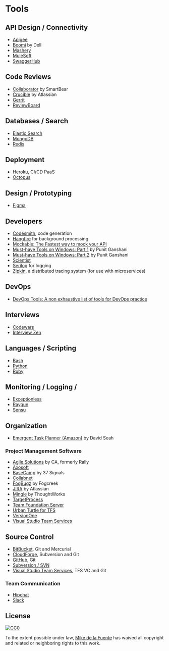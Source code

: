# Tools
## API Design / Connectivity
- [Apigee](https://www.apigee.com)
- [Boomi](https://boomi.com/) by Dell
- [Mashery](https://www.mashery.com)
- [MuleSoft](https://www.MuleSoft.com)
- [SwaggerHub](https://swaggerhub.com/)

## Code Reviews
- [Collaborator](https://smartbear.com/product/collaborator/overview/) by SmartBear
- [Crucible](https://www.atlassian.com/software/crucible) by Atlassian
- [Gerrit](https://www.gerritcodereview.com/)
- [ReviewBoard](https://www.reviewboard.org/)

## Databases / Search
- [Elastic Search](http://www.elasticsearch.org/)
- [MongoDB](http://www.mongodb.org/)
- [Redis](http://redis.io/)

## Deployment
- [Heroku](https://www.heroku.com/), CI/CD PaaS 
- [Octopus](http://octopusdeploy.com/)

## Design / Prototyping
- [Figma](https://www.figma.com/)

## Developers
- [Codesmith](http://www.codesmithtools.com/), code generation
- [Hangfire](http://hangfire.io/) for background processing
- [Mockable: The Fastest way to mock your API](https://www.mockable.io)
- [Must-have Tools on Windows: Part 1](http://www.ganshani.com/blog/2012/02/must-have-tools-on-windows-part-1-of-2/) by Punit Ganshani
- [Must-have Tools on Windows: Part 2](http://www.ganshani.com/blog/2012/03/must-have-tools-on-windows-part-2-of-2/) by Punit Ganshani
- [Scientist](https://githubengineering.com/scientist/)
- [Serilog](https://serilog.net/) for logging
- [Zipkin](http://zipkin.io/), a distributed tracing system (for use with microservices)

## DevOps
- [DevOps Tools: A non exhaustive list of tools for DevOps practice](https://medium.com/@chrpopov/devops-tools-7ad516676a61)

## Interviews
- [Codewars](https://www.codewars.com/)
- [Interview Zen](http://www.interviewzen.com)

## Languages / Scripting
- [Bash](http://ryanstutorials.net/linuxtutorial/)
- [Python](https://www.python.org/)
- [Ruby](https://www.ruby-lang.org/en/)

## Monitoring / Logging /
- [Exceptionless](http://www.exceptionless.com)
- [Raygun](http://raygun.io/)
- [Sensu](http://sensuapp.org/)

## Organization
- [Emergent Task Planner (Amazon)](https://www.amazon.com/Emergent-Planner-3-Month-Notebook-5-8x8-5/dp/B00C7ZKELG) by David Seah

### Project Management Software
- [Agile Solutions](https://www.ca.com/us/products/agile-solutions.html) by CA, formerly Rally
- [Axosoft](https://www.axosoft.com/)
- [BaseCamp](https://basecamp.com/) by 37 Signals
- [Collabnet](https://www.collab.net/)
- [FogBugz](https://www.fogcreek.com/fogbugz/) by Fogcreek
- [JIRA](https://www.atlassian.com/software/jira) by Atlassian
- [Mingle](https://www.thoughtworks.com/mingle/) by ThoughtWorks
- [TargetProcess](https://www.targetprocess.com/)
- [Team Foundation Server](https://www.visualstudio.com/tfs/)
- [Urban Turtle for TFS](http://urbanturtle.com/en/)
- [VersionOne](https://www.versionone.com/)
- [Visual Studio Team Services](https://www.visualstudio.com/team-services/)

## Source Control
- [BitBucket](https://bitbucket.org/), Git and Mercurial
- [CloudForge](http://www.cloudforge.com/), Subversion and Git
- [GitHub](https://www.github.com), Git
- [Subversion / SVN](https://subversion.apache.org/)
- [Visual Studio Team Services](https://www.visualstudio.com/team-services/), TFS VC and Git

### Team Communication
- [Hipchat](http://www.hipchat.com)
- [Slack](http://www.slack.com)

## License

[![CC0](https://mirrors.creativecommons.org/presskit/buttons/88x31/svg/cc-zero.svg)](https://creativecommons.org/publicdomain/zero/1.0/)

To the extent possible under law, [Mike de la Fuente](http://twitter.highfiveboom.com) has waived all copyright and related or neighboring rights to this work.